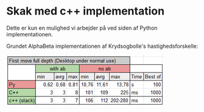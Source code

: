 # Skak med c++ implementation

Dette er kun en mulighed vi arbejder på ved siden af Python implementationen.

Grundet AlphaBeta implementationen af Krydsogbolle's hastighedsforskelle:

![alt text](https://github.com/ComputerAI/Skak/blob/c%2B%2B/TikTacToe.png)
